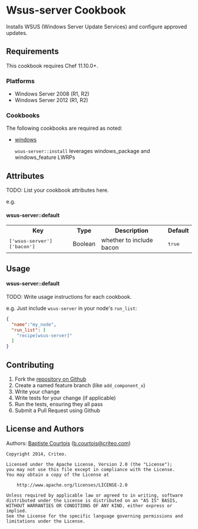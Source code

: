 Wsus-server Cookbook
=============
Installs WSUS (Windows Server Update Services) and configure approved updates.


Requirements
------------
This cookbook requires Chef 11.10.0+.

### Platforms
* Windows Server 2008 (R1, R2)
* Windows Server 2012 (R1, R2)

### Cookbooks
The following cookbooks are required as noted:

* [windows][windows_cookbook]

    `wsus-server::install` leverages windows_package and windows_feature LWRPs

Attributes
----------
TODO: List your cookbook attributes here.

e.g.
#### wsus-server::default
<table>
  <tr>
    <th>Key</th>
    <th>Type</th>
    <th>Description</th>
    <th>Default</th>
  </tr>
  <tr>
    <td><tt>['wsus-server']['bacon']</tt></td>
    <td>Boolean</td>
    <td>whether to include bacon</td>
    <td><tt>true</tt></td>
  </tr>
</table>

Usage
-----
#### wsus-server::default
TODO: Write usage instructions for each cookbook.

e.g.
Just include `wsus-server` in your node's `run_list`:

```json
{
  "name":"my_node",
  "run_list": [
    "recipe[wsus-server]"
  ]
}
```

Contributing
------------
1. Fork the [repository on Github][repository]
2. Create a named feature branch (like `add_component_x`)
3. Write your change
4. Write tests for your change (if applicable)
5. Run the tests, ensuring they all pass
6. Submit a Pull Request using Github

License and Authors
-------------------
Authors: [Baptiste Courtois][author] (<b.courtois@criteo.com>)

```text
Copyright 2014, Criteo.

Licensed under the Apache License, Version 2.0 (the "License");
you may not use this file except in compliance with the License.
You may obtain a copy of the License at

    http://www.apache.org/licenses/LICENSE-2.0

Unless required by applicable law or agreed to in writing, software
distributed under the License is distributed on an "AS IS" BASIS,
WITHOUT WARRANTIES OR CONDITIONS OF ANY KIND, either express or implied.
See the License for the specific language governing permissions and
limitations under the License.
```

[author]:                   https://github.com/Annih
[repository]:               https://github.com/criteo-cookbooks/wsus-server
[iis_cookbook]:             https://community.opscode.com/cookbooks/iis
[powershell_cookbook]:      https://community.opscode.com/cookbooks/powershell
[windows_cookbook]:         https://community.opscode.com/cookbooks/windows/
